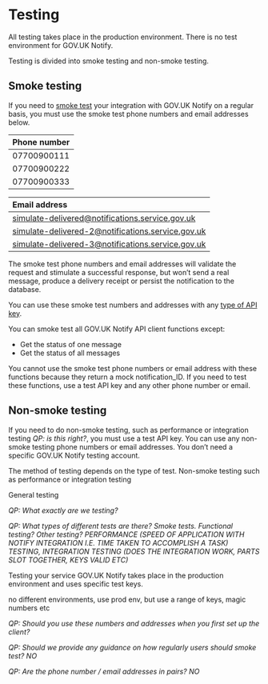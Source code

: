 # Testing

All testing takes place in the production environment. There is no test environment for GOV.UK Notify.

Testing is divided into smoke testing and non-smoke testing.

## Smoke testing

If you need to [smoke test](https://www.gov.uk/service-manual/technology/deploying-software-regularly#using-smoke-tests-after-you-deploy) your integration with GOV.UK Notify on a regular basis, you  must use the smoke test phone numbers and email addresses below.

|Phone number|
|:---|
|07700900111|
|07700900222|
|07700900333|

|Email address|
|:---|
|simulate-delivered@notifications.service.gov.uk|
|simulate-delivered-2@notifications.service.gov.uk|
|simulate-delivered-3@notifications.service.gov.uk|

The smoke test phone numbers and email addresses will validate the request and stimulate a successful response, but won’t send a real message, produce a delivery receipt or persist the notification to the database.

You can use these smoke test numbers and addresses with any [type of API key](/#types-of-api-keys).

You can smoke test all GOV.UK Notify API client functions except:

- Get the status of one message
- Get the status of all messages

You cannot use the smoke test phone numbers or email address with these functions because they return a mock notification_ID. If you need to test these functions, use a test API key and any other phone number or email.

## Non-smoke testing

If you need to do non-smoke testing, such as performance or integration testing _QP: is this right?_, you must use a test API key. You can use any non-smoke testing phone numbers or email addresses. You don’t need a specific GOV.UK Notify testing account.



The method of testing depends on the type of test. Non-smoke testing such as performance or integration testing  

General testing




_QP: What exactly are we testing?_

_QP: What types of different tests are there? Smoke tests. Functional testing? Other testing? PERFORMANCE (SPEED OF APPLICATION WITH NOTIFY INTEGRATION I.E. TIME TAKEN TO ACCOMPLISH A TASK) TESTING, INTEGRATION TESTING (DOES THE INTEGRATION WORK, PARTS SLOT TOGETHER, KEYS VALID ETC)_

Testing your service  GOV.UK Notify takes place in the production environment and uses specific test keys.

no different environments, use prod env, but use a range of keys, magic numbers etc



_QP: Should you use these numbers and addresses when you first set up the client?_

_QP: Should we provide any guidance on how regularly users should smoke test? NO_

_QP: Are the phone number / email addresses in pairs? NO_
